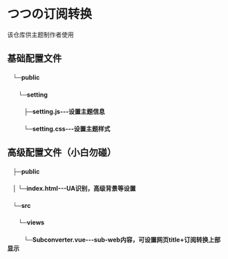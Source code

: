 # つつの订阅转换
该仓库供主题制作者使用

## 基础配置文件
#### ㅤ└─public
#### ㅤㅤ└─setting
#### ㅤㅤㅤ├─setting.js---设置主题信息
#### ㅤㅤㅤ└─setting.css---设置主题样式
     
## 高级配置文件（小白勿碰）
#### ㅤ├─public
#### ㅤ│  └─index.html---UA识别，高级背景等设置
#### ㅤ└─src
#### ㅤㅤ└─views
#### ㅤㅤㅤ└─Subconverter.vue---sub-web内容，可设置网页title+订阅转换上部显示
